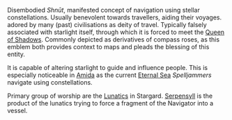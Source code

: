 ---
---

Disembodied *Shnūt*, manifested concept of navigation using stellar constellations. 
Usually benevolent towards travellers, aiding their voyages. adored by many (past) civilisations as deity of travel.
Typically falsely associated with starlight itself, through which it is forced to meet the [Queen of Shadows](Queen%20of%20Shadows.md). 
Commonly depicted as derivatives of compass roses, as this emblem both provides context to maps and pleads the blessing of this entity. 

It is capable of altering starlight to guide and influence people. This is especially noticeable in [Amida](..\..\Groupings\Amida.md) as the current [Eternal Sea](..\..\Realms\Planes\Dark%20Domain\Eternal%20Sea.md) *Spelljammers* navigate using constellations. 

Primary group of worship are the [Lunatics](..\..\Groupings\Cults%20and%20Religions\Lunatics.md) in Stargard. 
[Serpensyll](..\Characters%20and%20People\Serpensyll.md) is the product of the lunatics trying to force a fragment of the Navigator into a vessel.
